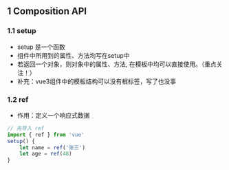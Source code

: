 ## 1 Composition API

### 1.1 setup
- setup 是一个函数
- 组件中所用到的属性、方法均写在setup中
- 若返回一个对象，则对象中的属性、方法, 在模板中均可以直接使用。（重点关注！）
- 补充：vue3组件中的模板结构可以没有根标签，写了也没事

### 1.2 ref
- 作用：定义一个响应式数据
```js
// 先导入 ref
import { ref } from 'vue'
setup() {
    let name = ref('张三')
    let age = ref(48)
}
```